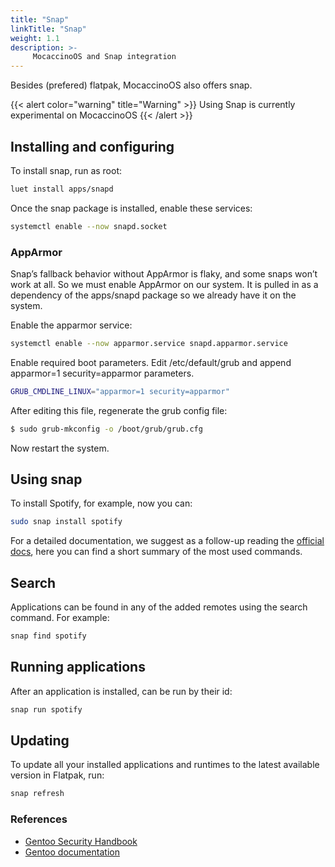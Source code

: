 ```yaml
---
title: "Snap"
linkTitle: "Snap"
weight: 1.1
description: >-
     MocaccinoOS and Snap integration
---
```


Besides (prefered) flatpak, MocaccinoOS also offers snap.

{{< alert color="warning" title="Warning" >}}
Using Snap is currently experimental on MocaccinoOS
{{< /alert >}}

## Installing and configuring

To install snap, run as root:

```bash
luet install apps/snapd
```

Once the snap package is installed, enable these services:

```bash
systemctl enable --now snapd.socket
```

### AppArmor

Snap’s fallback behavior without AppArmor is flaky, and some snaps won’t work at all.
So we must enable AppArmor on our system. It is pulled in as a dependency of the apps/snapd package so we already have it on the system.

Enable the apparmor service:

```bash
systemctl enable --now apparmor.service snapd.apparmor.service
```

Enable required boot parameters. Edit /etc/default/grub and append apparmor=1 security=apparmor parameters.

```bash
GRUB_CMDLINE_LINUX="apparmor=1 security=apparmor"
```
After editing this file, regenerate the grub config file:

```bash
$ sudo grub-mkconfig -o /boot/grub/grub.cfg
```
Now restart the system.

## Using snap

To install Spotify, for example, now you can: 

```bash
sudo snap install spotify
```

For a detailed documentation, we suggest as a follow-up reading the [official docs](https://snapcraft.io/docs/get-started), here you can find a short summary of the most used commands.

## Search

Applications can be found in any of the added remotes using the search command. For example:

```bash
snap find spotify
```

## Running applications

After an application is installed, can be run by their id:

```bash
snap run spotify
```

## Updating

To update all your installed applications and runtimes to the latest available version in Flatpak, run:

```bash
snap refresh
```

### References

- [Gentoo Security Handbook](https://wiki.gentoo.org/wiki/Security_Handbook/Linux_Security_Modules/AppArmor)
- [Gentoo documentation](https://wiki.gentoo.org/wiki/Snap)
